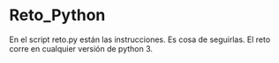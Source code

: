 # Reto_Python
En el script reto.py están las instrucciones. Es cosa de seguirlas. El reto corre en cualquier versión de python 3.
